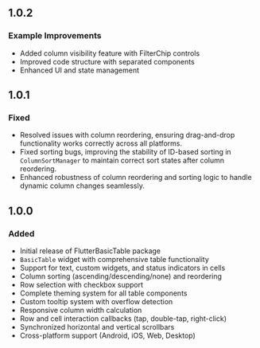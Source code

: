 ## 1.0.2
### Example Improvements
- Added column visibility feature with FilterChip controls
- Improved code structure with separated components
- Enhanced UI and state management

## 1.0.1
### Fixed
- Resolved issues with column reordering, ensuring drag-and-drop functionality works correctly across all platforms.
- Fixed sorting bugs, improving the stability of ID-based sorting in `ColumnSortManager` to maintain correct sort states after column reordering.
- Enhanced robustness of column reordering and sorting logic to handle dynamic column changes seamlessly.

## 1.0.0
### Added
- Initial release of FlutterBasicTable package
- `BasicTable` widget with comprehensive table functionality
- Support for text, custom widgets, and status indicators in cells
- Column sorting (ascending/descending/none) and reordering
- Row selection with checkbox support
- Complete theming system for all table components
- Custom tooltip system with overflow detection
- Responsive column width calculation
- Row and cell interaction callbacks (tap, double-tap, right-click)
- Synchronized horizontal and vertical scrollbars
- Cross-platform support (Android, iOS, Web, Desktop)